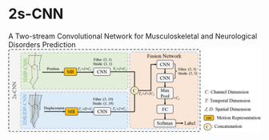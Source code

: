 # 2s-CNN
A Two-stream Convolutional Network for Musculoskeletal and Neurological Disorders Prediction
![Image text](https://github.com/zhumanli/2s-CNN/blob/main/framework.png)
